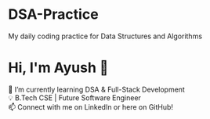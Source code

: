# DSA-Practice
My daily coding practice for Data Structures and Algorithms
# Hi, I'm Ayush 👋  
🌱 I’m currently learning DSA & Full-Stack Development  
💡 B.Tech CSE | Future Software Engineer  
📫 Connect with me on LinkedIn or here on GitHub!  
